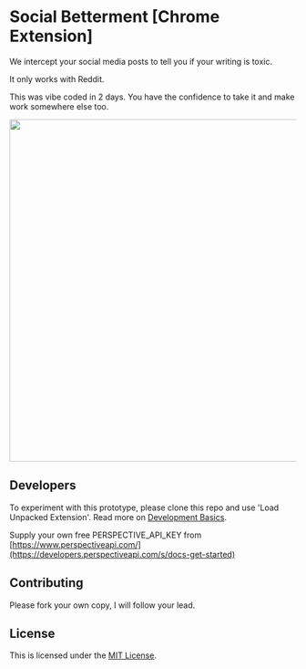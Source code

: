 # Social Betterment [Chrome Extension]
We intercept your social media posts to tell you if your writing is toxic. 

It only works with Reddit.

This was vibe coded in 2 days. You have the confidence to take it and make work somewhere else too.

<img src="https://github.com/portfoliospreadsheets/social-betterment/blob/main/Social%20Betterment.png" width="600">

## Developers

To experiment with this prototype, please clone this repo and use 'Load Unpacked Extension'.
Read more on [Development Basics](https://developer.chrome.com/docs/extensions/mv3/getstarted/development-basics/#load-unpacked).


Supply your own free PERSPECTIVE_API_KEY from [https://www.perspectiveapi.com/](https://developers.perspectiveapi.com/s/docs-get-started)


## Contributing

Please fork your own copy, I will follow your lead.

## License

This is licensed under the [MIT License](/LICENSE).
